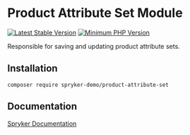 # Product Attribute Set Module
[![Latest Stable Version](https://poser.pugx.org/spryker-demo/product-attribute-set/v/stable.svg)](https://packagist.org/packages/spryker-demo/product-attribute-set)
[![Minimum PHP Version](https://img.shields.io/badge/php-%3E%3D%207.4-8892BF.svg)](https://php.net/)

Responsible for saving and updating product attribute sets.

## Installation

```
composer require spryker-demo/product-attribute-set
```

## Documentation

[Spryker Documentation](https://academy.spryker.com/developing_with_spryker/module_guide/modules.html)

